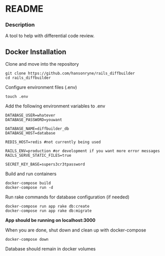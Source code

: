 # README

### Description
A tool to help with differential code review.

## Docker Installation

Clone and move into the repository

```
git clone https://github.com/hansonryne/rails_diffbuilder
cd rails_diffbuilder
```

Configure environment files (.env)
```
touch .env
```

Add the following environment variables to .env
```
DATABASE_USER=whatever
DATABASE_PASSWORD=youwant

DATABASE_NAME=diffbuilder_db
DATABASE_HOST=database

REDIS_HOST=redis #not currently being used

RAILS_ENV=production #or development if you want more error messages
RAILS_SERVE_STATIC_FILES=true

SECRET_KEY_BASE=supers3cr3tpassword
```

Build and run containers
```
docker-compose build
docker-compose run -d
```

Run rake commands for database configuration (if needed)

```
docker-compose run app rake db:create
docker-compose run app rake db:migrate
```

**App should be running on localhost:3000**

When you are done, shut down and clean up with docker-compose
```
docker-compose down
```

Database should remain in docker volumes
